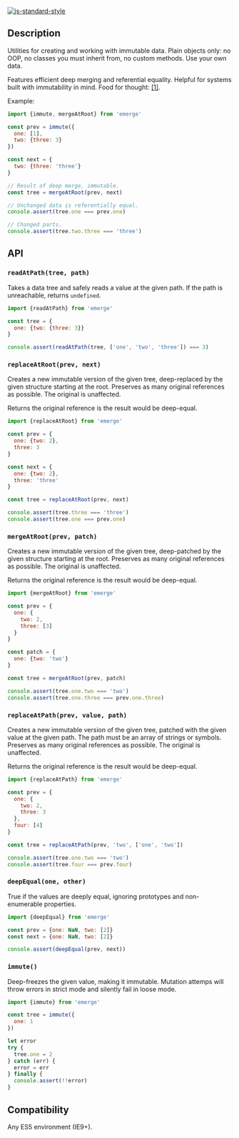 [![js-standard-style](https://img.shields.io/badge/code%20style-standard-brightgreen.svg?style=flat)](http://standardjs.com)

## Description

Utilities for creating and working with immutable data. Plain objects only:
no OOP, no classes you must inherit from, no custom methods. Use your own data.

Features efficient deep merging and referential equality. Helpful for systems
built with immutability in mind. Food for thought:
[[1]](https://github.com/matthiasn/talk-transcripts/blob/master/Hickey_Rich/AreWeThereYet.md).

Example:

```javascript
import {immute, mergeAtRoot} from 'emerge'

const prev = immute({
  one: [1],
  two: {three: 3}
})

const next = {
  two: {three: 'three'}
}

// Result of deep merge, immutable.
const tree = mergeAtRoot(prev, next)

// Unchanged data is referentially equal.
console.assert(tree.one === prev.one)

// Changed parts.
console.assert(tree.two.three === 'three')
```

## API

### `readAtPath(tree, path)`

Takes a data tree and safely reads a value at the given path. If the path is
unreachable, returns `undefined`.

```javascript
import {readAtPath} from 'emerge'

const tree = {
  one: {two: {three: 3}}
}

console.assert(readAtPath(tree, ['one', 'two', 'three']) === 3)
```

### `replaceAtRoot(prev, next)`

Creates a new immutable version of the given tree, deep-replaced by the given
structure starting at the root. Preserves as many original references as
possible. The original is unaffected.

Returns the original reference is the result would be deep-equal.

```javascript
import {replaceAtRoot} from 'emerge'

const prev = {
  one: {two: 2},
  three: 3
}

const next = {
  one: {two: 2},
  three: 'three'
}

const tree = replaceAtRoot(prev, next)

console.assert(tree.three === 'three')
console.assert(tree.one === prev.one)
```

### `mergeAtRoot(prev, patch)`

Creates a new immutable version of the given tree, deep-patched by the given
structure starting at the root. Preserves as many original references as
possible. The original is unaffected.

Returns the original reference is the result would be deep-equal.

```javascript
import {mergeAtRoot} from 'emerge'

const prev = {
  one: {
    two: 2,
    three: [3]
  }
}

const patch = {
  one: {two: 'two'}
}

const tree = mergeAtRoot(prev, patch)

console.assert(tree.one.two === 'two')
console.assert(tree.one.three === prev.one.three)
```

### `replaceAtPath(prev, value, path)`

Creates a new immutable version of the given tree, patched with the given value
at the given path. The path must be an array of strings or symbols. Preserves as
many original references as possible. The original is unaffected.

Returns the original reference is the result would be deep-equal.

```javascript
import {replaceAtPath} from 'emerge'

const prev = {
  one: {
    two: 2,
    three: 3
  },
  four: [4]
}

const tree = replaceAtPath(prev, 'two', ['one', 'two'])

console.assert(tree.one.two === 'two')
console.assert(tree.four === prev.four)
```

### `deepEqual(one, other)`

True if the values are deeply equal, ignoring prototypes and non-enumerable
properties.

```javascript
import {deepEqual} from 'emerge'

const prev = {one: NaN, two: [2]}
const next = {one: NaN, two: [2]}

console.assert(deepEqual(prev, next))
```

### `immute()`

Deep-freezes the given value, making it immutable. Mutation attemps will throw
errors in strict mode and silently fail in loose mode.

```javascript
import {immute} from 'emerge'

const tree = immute({
  one: 1
})

let error
try {
  tree.one = 2
} catch (err) {
  error = err
} finally {
  console.assert(!!error)
}
```

## Compatibility

Any ES5 environment (IE9+).
